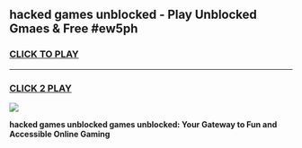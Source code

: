 
## hacked games unblocked - Play Unblocked Gmaes & Free #ew5ph
<h3>
<a href="https://news.freeplayer.one?title=hacked_games_unblocked&ref=03M">CLICK TO PLAY</a></h3>
<hr>

<h3>
<a href="https://news.freeplayer.one?title=hacked_games_unblocked&ref=03M">CLICK 2 PLAY</a>
  
</h3>

<a href="https://news.freeplayer.one?title=hacked_games_unblocked&ref=03M"><img src="https://clearcache.store/games.png"></a>


**hacked games unblocked games unblocked: Your Gateway to Fun and Accessible Online Gaming**
